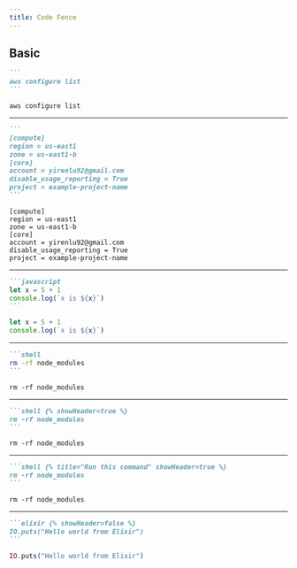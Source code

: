 ```yaml
---
title: Code Fence
---
```


## Basic

````markdown {% title="One line, no props specified" %}
```
aws configure list
```
````

```
aws configure list
```

---

````markdown {% title="Multiple lines, no props specified" %}
```
[compute]
region = us-east1
zone = us-east1-b
[core]
account = yirenlu92@gmail.com
disable_usage_reporting = True
project = example-project-name
```
````

```
[compute]
region = us-east1
zone = us-east1-b
[core]
account = yirenlu92@gmail.com
disable_usage_reporting = True
project = example-project-name
```

---

````markdown {% title="Language specified" %}
```javascript
let x = 5 + 1
console.log(`x is ${x}`)
```
````

```javascript
let x = 5 + 1
console.log(`x is ${x}`)
```

---

````markdown {% title="languges 'shell', 'sh' and 'bash' hide header by default" %}
```shell
rm -rf node_modules
```
````

```shell
rm -rf node_modules
```

---

````markdown {% title="Force header to show up" %}
```shell {% showHeader=true %}
rm -rf node_modules
```
````

```shell {% showHeader=true %}
rm -rf node_modules
```

---

````markdown {% title="Specify a title (will display instead language)" %}
```shell {% title="Run this command" showHeader=true %}
rm -rf node_modules
```
````

```shell {% title="Run this command" showHeader=true %}
rm -rf node_modules
```

---

````markdown {% title="Force header to hide" %}
```elixir {% showHeader=false %}
IO.puts("Hello world from Elixir")
```
````

```elixir {% showHeader=false %}
IO.puts("Hello world from Elixir")
```
